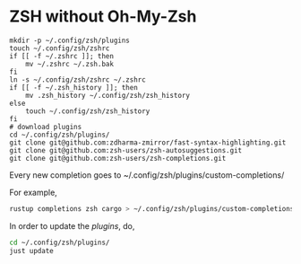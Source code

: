 # ZSH without Oh-My-Zsh

```
mkdir -p ~/.config/zsh/plugins
touch ~/.config/zsh/zshrc
if [[ -f ~/.zshrc ]]; then
    mv ~/.zshrc ~/.zsh.bak
fi
ln -s ~/.config/zsh/zshrc ~/.zshrc
if [[ -f ~/.zsh_history ]]; then
    mv .zsh_history ~/.config/zsh/zsh_history
else
    touch ~/.config/zsh/zsh_history
fi
# download plugins
cd ~/.config/zsh/plugins/
git clone git@github.com:zdharma-zmirror/fast-syntax-highlighting.git
git clone git@github.com:zsh-users/zsh-autosuggestions.git
git clone git@github.com:zsh-users/zsh-completions.git
```

Every new completion goes to ~/.config/zsh/plugins/custom-completions/

For example,

```bash
rustup completions zsh cargo > ~/.config/zsh/plugins/custom-completions/_cargo
```

In order to update the *plugins*, do,

```bash
cd ~/.config/zsh/plugins/
just update
```


